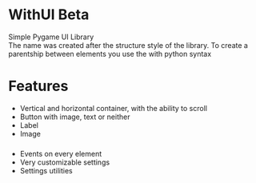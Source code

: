 # WithUI Beta

Simple Pygame UI Library <br>
The name was created after the structure style of the library. To create a parentship between elements you use the with python syntax

# Features

- Vertical and horizontal container, with the ability to scroll
- Button with image, text or neither
- Label
- Image
###
- Events on every element
- Very customizable settings
- Settings utilities